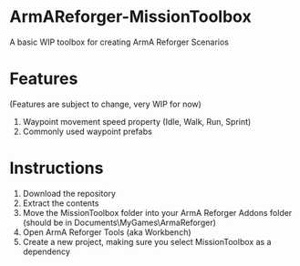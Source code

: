 # ArmAReforger-MissionToolbox
A basic WIP toolbox for creating ArmA Reforger Scenarios

# Features
(Features are subject to change, very WIP for now)
1. Waypoint movement speed property (Idle, Walk, Run, Sprint)
2. Commonly used waypoint prefabs

# Instructions
1. Download the repository
2. Extract the contents
3. Move the MissionToolbox folder into your ArmA Reforger Addons folder (should be in Documents\MyGames\ArmaReforger)
4. Open ArmA Reforger Tools (aka Workbench)
5. Create a new project, making sure you select MissionToolbox as a dependency
